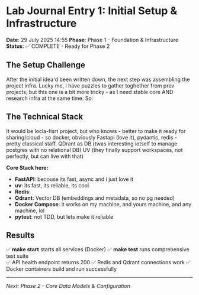 # Lab Journal Entry 1: Initial Setup & Infrastructure
**Date**: 29 July 2025 14:55
**Phase**: Phase 1 - Foundation & Infrastructure
**Status**: ✅ COMPLETE - Ready for Phase 2

## The Setup Challenge

After the initial idea'd been written down, the next step was assembling the project infra.
Lucky me, i have puzzles to gather toghether from prev projects, but this one is a bit more tricky - as I need stable core AND research infra at the same time. So:

## The Technical Stack
It would be locla-fisrt project, but who knows - better to make it ready for sharing/cloud - so docker, obviously
Fastapi (love it), pydantic, redis - pretty classical staff. QDrant as DB (twas interesting iotself to manage postgres with no relational DB)
UV (they finally support workspaces, not perfectly, but can live with that)

**Core Stack here:**
- **FastAPI**: becouse its fast, async and i just love it
- **uv**: its fast, its reliable, its cool
- **Redis**:
- **Qdrant**: Vector DB (embeddings and metadata, so no pg needed)
- **Docker Compose**: it works on my machine, and yours machine, and any machine, lol
- **pytest**: not TDD, but lets make it reliable



## Results

✅ **make start** starts all services (Docker)
✅ **make test** runs comprehensive test suite  
✅ API health endpoint returns 200
✅ Redis and Qdrant connections work
✅ Docker containers build and run successfully


---

*Next: Phase 2 - Core Data Models & Configuration*
